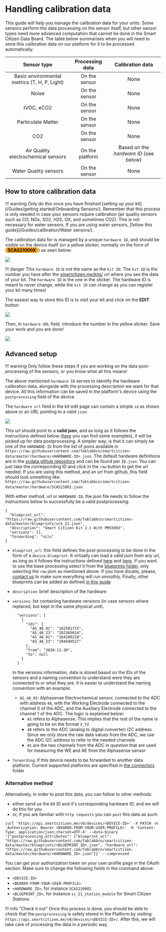# Handling calibration data

This guide will help you manage the calibration data for your units. Some sensors perform the data processing on the sensor itself, but other sensor types need more advanced computation that cannot be done in the Smart Citizen Data Board. The table below summarises when you will need to store this calibration data on our platform for it to be processed automatically:

|Sensor type|Processing data|Calibration data|
|:-:|:-:|:-:|
|Basic environmental metrics (T, H, P, Light)|On the sensor|None|
|Noise|On the sensor|None|
|tVOC, eCO2|On the sensor|None|
|Particulate Matter|On the sensor|None|
|CO2|On the sensor|None|
|Air Quality electrochemical sensors|On the platform|Based on the _hardware ID_ (see below)|
|Water Quality sensors|On the sensor|None|

## How to store calibration data

!!! warning
    Only do this once you have finished [setting up your kit](/Guides/getting started/Onboarding Sensors/). Remember that this process is only needed in case your sensors require calibration (air quality sensors such as CO, NOx, SO2, H2S, OX, and sometimes CO2). This is not necessary for water sensors. If you are using water sensors, [follow this guide](/Guides/calibration/Water sensors/).

The calibration data for is managed by a unique `hardware ID`, and should be visible on the device itself (on a yellow sticker, normally on the form of <span style="color: black; background: orange;border-radius: 35px;padding:0 7px;border: solid 1px #C7BEB6;font-weight: bold;">SCAS21000X</span>) as seen below:

![](/assets/images/postprocessing_id.jpg)

!!! danger
    This `hardware ID` is not the same as the `kit ID`. The `kit ID` is the number you have after the [smartcitizen.me/kits/](https://smartcitizen.me/kits/) url where you see the data of your kit. The `hardware ID` is the one in the sticker. The hardware ID is meant to never change, while the `kit ID` can change as you can register your kit many times!

The easiest way to store this ID is to visit your kit and click on the **EDIT** button:

![](/assets/images/postprocessing_edit_click.png)

Then, in `hardware URL` field, introduce the number in the yellow sticker. Save your work and you are done!

![](/assets/images/postprocessing_edit.png)


## Advanced setup

!!! warning
    Only follow these steps if you are working on the data post-processing of the sensors, or you know what all this means!

The above mentioned `hardware ID` serves to identify the hardware calibration data, alongside with the processing description we want for that device. All this information can be saved in the platform's device using the `postprocessing` field of the device.

The `hardware url` field in the kit edit page can contain a simple `id` as shown above or an URL pointing to a valid `json`:

![](/assets/images/postprocessing_edit_url.png)

This url should point to a **valid json**, and as long as it follows the instructions defined below ([here](https://github.com/fablabbcn/smartcitizen-data/blob/master/hardware/) you can find some examples), it will be picked up for data postprocessing. A simpler way, is that it can simply be one of the `HARDWARE-ID` from the list of jsons available in `https://raw.githubusercontent.com/fablabbcn/smartcitizen-data/master/hardware/<HARDWARE-ID>.json`. The default hardware definitions are in the [scdata github repository](https://github.com/fablabbcn/smartcitizen-data/tree/master/hardware) and can be found per `ID.json`. You can just take the corresponding ID and click in the `raw` button to get the url needed. If you are using this method, and an url from github, this field should look something like: `https://raw.githubusercontent.com/fablabbcn/smartcitizen-data/master/hardware/SCAS21001.json`.

With either method, url or `HARDWARE-ID`, the json file needs to follow the instructions below to successfully be a valid postprocessing:

```
{
  "blueprint_url": "https://raw.githubusercontent.com/fablabbcn/smartcitizen-data/master/blueprints/sck_21.json",
  "description": "Smart Citizen Kit 2.1 With PMS5003",
  "versions": [],
  "forwarding": "nilu"
}
```

- `blueprint_url`: this field defines the post-processing to be done in the form of a `device-blueprint`. It virtually can load a valid json from any url, as long as it follows the instructions defined [here](https://github.com/fablabbcn/smartcitizen-data/blob/master/examples/notebooks/01_getting_started.ipynb) and [here](https://github.com/fablabbcn/smartcitizen-data/blob/master/examples/notebooks/04_processing_data.ipynb). If you want to use the base processing select it from the [blueprints folder](https://github.com/fablabbcn/smartcitizen-data/tree/master/blueprints), only selecting the `raw` json as mentioned above. If you have doubts, please, [contact us](mailto:support@smartcitizen.me) to make sure everything will run smoothly. Finally, other blueprints can be added as defined [in this guide](/Guides/data/Custom%20data%20processing/)
- `description`: brief description of the hardware
- `versions`: list containing hardware versions (in case sensors where replaced, but kept in the same physical unit).
    ```
      "versions": [
        {
          "ids": {
            "AS_48_01": "162581715",
            "AS_48_23": "202365014",
            "AS_4A_01": "164200218",
            "AS_4A_23": "204440527"
          },
          "from": "2020-11-30",
          "to": null
        }
      ]
    ```

    In the versions information, data is stored based on the IDs of the sensors and a naming convention to understand were they are connected to or what they are. It is easier to understand the naming convention with an example:
 
    - `AS_48_01`: Alphasense Electrochemical sensor, connected to the ADC with address `48`, with the Working Electrode connected to the channel 0 of the ADC, and the Auxiliary Electrode connected to the channel 1 of the ADC. The logic is explained below:
        - `AS` refers to Alphasense. This implies that the rest of the name is going to be on the format `X_YZ`
        - `48` refers to the ADC (analog to digital converter) I2C address. Since we only store the raw data values from the ADC, we use the ADC I2C address to refer to the needed channels
        - `01` are the two channels from the ADC in question that are used for measuring the WE and AE from the Alphasense sensor

- `forwarding`: if this device needs to be forwarded to another data platform. Current supported platforms are specified in [the connectors](https://github.com/fablabbcn/smartcitizen-data/tree/master/connectors) folder

### Alternative method

Alternatively, in order to post this data, you can follow to other methods:

- either send us the kit ID and it's corresponding hardware ID, and we will do this for you
- or, if you are familiar with `http requests` you can `post` this data as such:

```
curl 'https://api.smartcitizen.me/v0/devices/<DEVICE-ID>' -X PATCH -H 'Authorization: Bearer <BEARER-FROM-YOUR-USER-PROFILE>' -H 'Content-Type: application/json;charset=UTF-8' --data-binary '{"postprocessing_attributes": {"blueprint_url": "https://raw.githubusercontent.com/fablabbcn/smartcitizen-data/master/blueprints/<BLUEPRINT_ID>.json", "hardware_url": "https://raw.githubusercontent.com/fablabbcn/smartcitizen-data/master/hardware/<HARDWARE_ID>.json"}}' --compressed
```

You can get your authorization token on your user profile page in the OAuth section. Make sure to change the following fields in the command above:

- `<DEVICE-ID>`
- `<BEARER-FROM-YOUR-USER-PROFILE>`
- `<HARDWARE_ID>`, for instance `SCAS210002`
- `<BLUEPRINT_ID>`, for instance `sc_21_station_module` for Smart Citizen Stations

!!! info "Check it out"
    Once this process is done, you should be able to check that the `postprocessing` is safely stored in the Platform by visiting: `https://api.smartcitizen.me/v0/devices/<DEVICE-ID>/`. After this, we will take care of processing the data in a periodic way.
